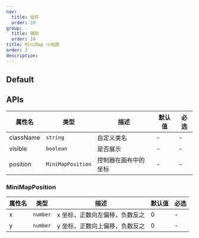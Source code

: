 ```yaml
---
nav:
  title: 组件
  order: 20
group:
  title: 辅助
  order: 10
title: MiniMap 小地图
order: 3
description:
---
```


## Default

<code src="./demos/FlowControllerDemo.tsx" center></code>

## APIs

| 属性名    | 类型              | 描述                 | 默认值 | 必选 |
| --------- | ----------------- | -------------------- | ------ | ---- |
| className | `string`          | 自定义类名           | -      | -    |
| visible   | `boolean`         | 是否展示             | -      | -    |
| position  | `MiniMapPosition` | 控制器在画布中的坐标 | -      | -    |

### MiniMapPosition

| 属性名 | 类型     | 描述                           | 默认值 | 必选 |
| ------ | -------- | ------------------------------ | ------ | ---- |
| x      | `number` | x 坐标，正数向左偏移，负数反之 | 0      | -    |
| y      | `number` | y 坐标，正数向上偏移，负数反之 | 0      | -    |
